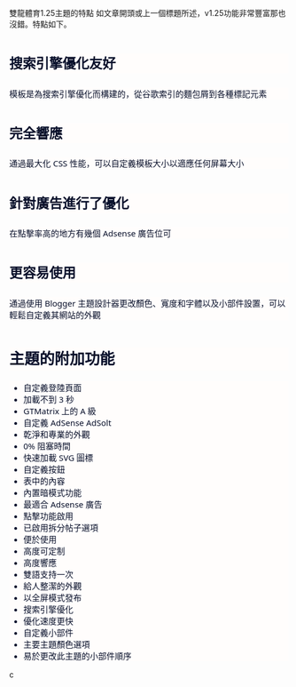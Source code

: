 雙龍體育1.25主題的特點
如文章開頭或上一個標題所述，v1.25功能非常豐富那也沒錯。特點如下。
<h3 id="SEO_Friendly" style="background-color: #fffdfc; box-sizing: border-box; color: #08102b; font-family: &quot;Noto Sans&quot;, Merriweather, serif; font-size: 1.5rem; line-height: 1.5em; margin: 1.8em 0px 20px;"><span style="box-sizing: border-box; vertical-align: inherit;"><span style="box-sizing: border-box; vertical-align: inherit;">搜索引擎優化友好</span></span></h3><p style="background-color: #fffdfc; box-sizing: border-box; color: #08102b; font-family: &quot;Noto Sans&quot;, Merriweather, serif; font-size: 15px; margin: 1.7em 0px;"><span style="box-sizing: border-box; vertical-align: inherit;"><span style="box-sizing: border-box; vertical-align: inherit;">模板是為搜索引擎優化而構建的，從谷歌索引的麵包屑到各種標記元素</span></span></p><h3 id="Fully_Responsive" style="background-color: #fffdfc; box-sizing: border-box; color: #08102b; font-family: &quot;Noto Sans&quot;, Merriweather, serif; font-size: 1.5rem; line-height: 1.5em; margin: 1.8em 0px 20px;"><span style="box-sizing: border-box; vertical-align: inherit;"><span style="box-sizing: border-box; vertical-align: inherit;">完全響應</span></span></h3><p style="background-color: #fffdfc; box-sizing: border-box; color: #08102b; font-family: &quot;Noto Sans&quot;, Merriweather, serif; font-size: 15px; margin: 1.7em 0px;"><span style="box-sizing: border-box; vertical-align: inherit;"><span style="box-sizing: border-box; vertical-align: inherit;">通過最大化 CSS 性能，可以自定義模板大小以適應任何屏幕大小</span></span></p><h3 id="Optimized_for_ads" style="background-color: #fffdfc; box-sizing: border-box; color: #08102b; font-family: &quot;Noto Sans&quot;, Merriweather, serif; font-size: 1.5rem; line-height: 1.5em; margin: 1.8em 0px 20px;"><span style="box-sizing: border-box; vertical-align: inherit;"><span style="box-sizing: border-box; vertical-align: inherit;">針對廣告進行了優化</span></span></h3><p style="background-color: #fffdfc; box-sizing: border-box; color: #08102b; font-family: &quot;Noto Sans&quot;, Merriweather, serif; font-size: 15px; margin: 1.7em 0px;"><span style="box-sizing: border-box; vertical-align: inherit;"><span style="box-sizing: border-box; vertical-align: inherit;">在點擊率高的地方有幾個 Adsense 廣告位可</span></span></p><h3 id="Easier_to_use" style="background-color: #fffdfc; box-sizing: border-box; color: #08102b; font-family: &quot;Noto Sans&quot;, Merriweather, serif; font-size: 1.5rem; line-height: 1.5em; margin: 1.8em 0px 20px;"><span style="box-sizing: border-box; vertical-align: inherit;"><span style="box-sizing: border-box; vertical-align: inherit;">更容易使用</span></span></h3><p style="background-color: #fffdfc; box-sizing: border-box; color: #08102b; font-family: &quot;Noto Sans&quot;, Merriweather, serif; font-size: 15px; margin: 1.7em 0px;"><span style="box-sizing: border-box; vertical-align: inherit;"><span style="box-sizing: border-box; vertical-align: inherit;">通過使用 Blogger 主題設計器更改顏色、寬度和字體以及小部件設置，可以輕鬆自定義其網站的外觀</span></span></p><h2 id="" style="background-color: #fffdfc; box-sizing: border-box; color: #08102b; font-family: &quot;Noto Sans&quot;, Merriweather, serif; font-size: 1.7rem; line-height: 1.5em; margin: 1.8em 0px 20px;"><span style="box-sizing: border-box; vertical-align: inherit;"><span style="box-sizing: border-box; vertical-align: inherit;"> 主題的附加功能</span></span></h2><div style="background-color: #fffdfc; box-sizing: border-box; color: #08102b; font-family: &quot;Noto Sans&quot;, Merriweather, serif; font-size: 15px;"><ul style="box-sizing: border-box;"><li style="box-sizing: border-box;"><span style="box-sizing: border-box; vertical-align: inherit;"><span style="box-sizing: border-box; vertical-align: inherit;">自定義登陸頁面</span></span></li><li style="box-sizing: border-box;"><span style="box-sizing: border-box; vertical-align: inherit;"><span style="box-sizing: border-box; vertical-align: inherit;">加載不到 3 秒</span></span></li><li style="box-sizing: border-box;"><span style="box-sizing: border-box; vertical-align: inherit;"><span style="box-sizing: border-box; vertical-align: inherit;">GTMatrix 上的 A 級</span></span></li><li style="box-sizing: border-box;"><span style="box-sizing: border-box; vertical-align: inherit;"><span style="box-sizing: border-box; vertical-align: inherit;">自定義 AdSense AdSolt</span></span></li><li style="box-sizing: border-box;"><span style="box-sizing: border-box; vertical-align: inherit;"><span style="box-sizing: border-box; vertical-align: inherit;">乾淨和專業的外觀</span></span></li><li style="box-sizing: border-box;"><span style="box-sizing: border-box; vertical-align: inherit;"><span style="box-sizing: border-box; vertical-align: inherit;">0% 阻塞時間</span></span></li><li style="box-sizing: border-box;"><span style="box-sizing: border-box; vertical-align: inherit;"><span style="box-sizing: border-box; vertical-align: inherit;">快速加載 SVG 圖標</span></span></li><li style="box-sizing: border-box;"><span style="box-sizing: border-box; vertical-align: inherit;"><span style="box-sizing: border-box; vertical-align: inherit;">自定義按鈕</span></span></li><li style="box-sizing: border-box;"><span style="box-sizing: border-box; vertical-align: inherit;"><span style="box-sizing: border-box; vertical-align: inherit;">表中的內容</span></span></li><li style="box-sizing: border-box;"><span style="box-sizing: border-box; vertical-align: inherit;"><span style="box-sizing: border-box; vertical-align: inherit;">內置暗模式功能</span></span></li><li style="box-sizing: border-box;"><span style="box-sizing: border-box; vertical-align: inherit;"><span style="box-sizing: border-box; vertical-align: inherit;">最適合 Adsense 廣告</span></span></li><li style="box-sizing: border-box;"><span style="box-sizing: border-box; vertical-align: inherit;"><span style="box-sizing: border-box; vertical-align: inherit;">點擊功能啟用</span></span></li><li style="box-sizing: border-box;"><span style="box-sizing: border-box; vertical-align: inherit;"><span style="box-sizing: border-box; vertical-align: inherit;">已啟用拆分帖子選項</span></span></li><li style="box-sizing: border-box;"><span style="box-sizing: border-box; vertical-align: inherit;"><span style="box-sizing: border-box; vertical-align: inherit;">便於使用</span></span></li><li style="box-sizing: border-box;"><span style="box-sizing: border-box; vertical-align: inherit;"><span style="box-sizing: border-box; vertical-align: inherit;">高度可定制</span></span></li><li style="box-sizing: border-box;"><span style="box-sizing: border-box; vertical-align: inherit;"><span style="box-sizing: border-box; vertical-align: inherit;">高度響應</span></span></li><li style="box-sizing: border-box;"><span style="box-sizing: border-box; vertical-align: inherit;"><span style="box-sizing: border-box; vertical-align: inherit;">雙語支持一次</span></span></li><li style="box-sizing: border-box;"><span style="box-sizing: border-box; vertical-align: inherit;"><span style="box-sizing: border-box; vertical-align: inherit;">給人整潔的外觀</span></span></li><li style="box-sizing: border-box;"><span style="box-sizing: border-box; vertical-align: inherit;"><span style="box-sizing: border-box; vertical-align: inherit;">以全屏模式發布</span></span></li><li style="box-sizing: border-box;"><span style="box-sizing: border-box; vertical-align: inherit;"><span style="box-sizing: border-box; vertical-align: inherit;">搜索引擎優化</span></span></li><li style="box-sizing: border-box;"><span style="box-sizing: border-box; vertical-align: inherit;"><span style="box-sizing: border-box; vertical-align: inherit;">優化速度更快</span></span></li><li style="box-sizing: border-box;"><span style="box-sizing: border-box; vertical-align: inherit;"><span style="box-sizing: border-box; vertical-align: inherit;">自定義小部件</span></span></li><li style="box-sizing: border-box;"><span style="box-sizing: border-box; vertical-align: inherit;"><span style="box-sizing: border-box; vertical-align: inherit;">主要主題顏色選項</span></span></li><li style="box-sizing: border-box;"><span style="box-sizing: border-box; vertical-align: inherit;"><span style="box-sizing: border-box; vertical-align: inherit;">易於更改此主題的小部件順序</span></span></li></ul></div>c
